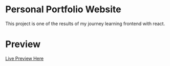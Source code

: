 # Personal Portfolio Website
This project is one of the results of my journey learning frontend with react.

# Preview
[Live Preview Here](https://genuine-crostata-a75907.netlify.app/)
